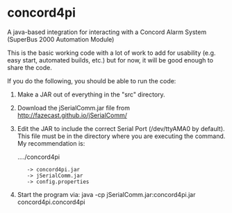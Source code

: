 # concord4pi
A java-based integration for interacting with a Concord Alarm System (SuperBus 2000 Automation Module)

This is the basic working code with a lot of work to add for usability (e.g. easy start, automated builds, etc.)  but for now, it will be good enough to share the code.

If you do the following, you should be able to run the code:

1) Make a JAR out of everything in the "src" directory.
2) Download the jSerialComm.jar file from http://fazecast.github.io/jSerialComm/
3) Edit the JAR to include the correct Serial Port (/dev/ttyAMA0 by default).  This file must be in the directory where you are executing the command.  My recommendation is:

      ..../concord4pi
      
          -> concord4pi.jar
          -> jSerialComm.jar
          -> config.properties
4) Start the program via: java -cp jSerialComm.jar:concord4pi.jar concord4pi.concord4pi
